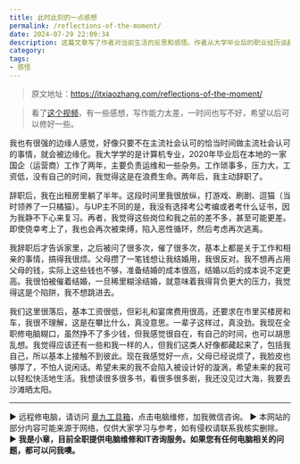 ```yaml
---
title: 此时此刻的一点感想
permalink: /reflections-of-the-moment/
date: 2024-07-29 22:09:34
description: 这篇文章写了作者对当前生活的反思和感悟。作者从大学毕业后的职业经历谈起，描述了在国企工作的压力和辞职后的放纵时光，探讨了对主流社会价值观的质疑和对自由生活的追求，表达了对未来轻松快活生活的期望。
category:
tags:
- 感悟
---
```


> 原文地址：<https://itxiaozhang.com/reflections-of-the-moment/>

> 看了[这个视频](https://www.bilibili.com/video/BV1N142187gf)，有一些感想，写作能力太差，一时间也写不好，希望以后可以修好一些。

我也有很强的边缘人感觉，好像只要不在主流社会认可的恰当时间做主流社会认可的事情，就会被边缘化。我大学学的是计算机专业，2020年毕业后在本地的一家国企（运营商）工作了两年，主要负责运维和一些杂务。工作琐事多，压力大，工资低，没有自己的时间，我觉得这是在浪费生命。两年后，我主动辞职了。

辞职后，我在出租房里躺了半年。这段时间里我很放纵，打游戏、刷剧、逗猫（当时领养了一只橘猫）。与UP主不同的是，我没有选择考公考编或者考什么证书，因为我静不下心来复习。再者，我觉得这些岗位和我之前的差不多，甚至可能更差。即使侥幸考上了，我也会再次被束缚，陷入恶性循环，然后考虑再次逃离。

我辞职后才告诉家里，之后被问了很多次，催了很多次，基本上都是关于工作和相亲的事情，搞得我很烦。父母攒了一笔钱想让我结婚用，我很反对。我不想再占用父母的钱，实际上这些钱也不够，准备结婚的成本很高，结婚以后的成本说不定更高。我很怕被催着结婚，一旦稀里糊涂结婚，就意味着我得背负更大的压力，我觉得这是个陷阱，我不想跳进去。

我们这里很落后，基本工资很低，但彩礼和宴席费用很高，还要求在市里买楼房和车，我很不理解，这是在攀比什么，真没意思。一辈子这样过，真没劲。我现在全职修电脑糊口，虽然挣不了多少钱，但我感觉很自在，有自己的时间，也可以胡思乱想。我觉得应该还有一些和我一样的人，但我们这类人好像都藏起来了，包括我自己，所以基本上接触不到彼此。现在我感觉好一点，父母已经说烦了，我脸皮也够厚了，不怕人说闲话。希望未来的我不会陷入被设计好的漩涡，希望未来的我可以轻松快活地生活。我想读很多很多书，看很多很多剧，我还没见过大海，我要去沙滩晒太阳。

---
▶ 远程修电脑，请访问 [章九工具箱](https://zhang9.com/)，点击电脑维修，加我微信咨询。 
▶ 本网站的部分内容可能来源于网络，仅供大家学习与参考，如有侵权请联系我核实删除。  
▶ **我是小章，目前全职提供电脑维修和IT咨询服务。如果您有任何电脑相关的问题，都可以问我噢。**  
